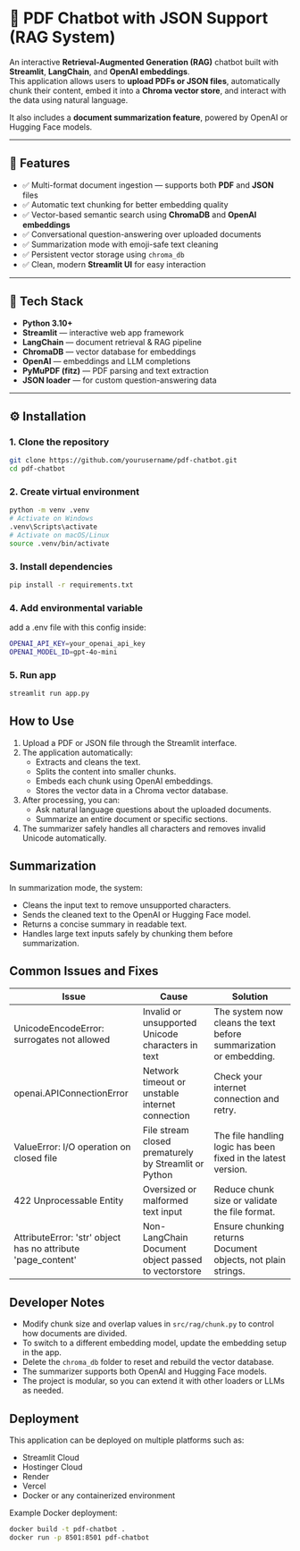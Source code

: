 # 📘 PDF Chatbot with JSON Support (RAG System)

An interactive **Retrieval-Augmented Generation (RAG)** chatbot built with **Streamlit**, **LangChain**, and **OpenAI embeddings**.  
This application allows users to **upload PDFs or JSON files**, automatically chunk their content, embed it into a **Chroma vector store**, and interact with the data using natural language.  

It also includes a **document summarization feature**, powered by OpenAI or Hugging Face models.

---

## 🚀 Features

- ✅ Multi-format document ingestion — supports both **PDF** and **JSON** files  
- ✅ Automatic text chunking for better embedding quality  
- ✅ Vector-based semantic search using **ChromaDB** and **OpenAI embeddings**  
- ✅ Conversational question-answering over uploaded documents  
- ✅ Summarization mode with emoji-safe text cleaning  
- ✅ Persistent vector storage using `chroma_db`  
- ✅ Clean, modern **Streamlit UI** for easy interaction

---

## 🧰 Tech Stack

- **Python 3.10+**  
- **Streamlit** — interactive web app framework  
- **LangChain** — document retrieval & RAG pipeline  
- **ChromaDB** — vector database for embeddings  
- **OpenAI** — embeddings and LLM completions  
- **PyMuPDF (fitz)** — PDF parsing and text extraction  
- **JSON loader** — for custom question-answering data

---

## ⚙️ Installation

### 1. Clone the repository
```bash
git clone https://github.com/yourusername/pdf-chatbot.git
cd pdf-chatbot
```

### 2. Create virtual environment
```bash
python -m venv .venv
# Activate on Windows
.venv\Scripts\activate
# Activate on macOS/Linux
source .venv/bin/activate
```

### 3. Install dependencies
```bash
pip install -r requirements.txt
```

### 4. Add environmental variable
add a .env file with this config inside:
```bash
OPENAI_API_KEY=your_openai_api_key
OPENAI_MODEL_ID=gpt-4o-mini
```

### 5. Run app
```bash
streamlit run app.py
```

## How to Use

1. Upload a PDF or JSON file through the Streamlit interface.
2. The application automatically:
   - Extracts and cleans the text.
   - Splits the content into smaller chunks.
   - Embeds each chunk using OpenAI embeddings.
   - Stores the vector data in a Chroma vector database.
3. After processing, you can:
   - Ask natural language questions about the uploaded documents.
   - Summarize an entire document or specific sections.
4. The summarizer safely handles all characters and removes invalid Unicode automatically.


## Summarization

In summarization mode, the system:
- Cleans the input text to remove unsupported characters.
- Sends the cleaned text to the OpenAI or Hugging Face model.
- Returns a concise summary in readable text.
- Handles large text inputs safely by chunking them before summarization.


## Common Issues and Fixes

| Issue | Cause | Solution |
|-------|--------|-----------|
| UnicodeEncodeError: surrogates not allowed | Invalid or unsupported Unicode characters in text | The system now cleans the text before summarization or embedding. |
| openai.APIConnectionError | Network timeout or unstable internet connection | Check your internet connection and retry. |
| ValueError: I/O operation on closed file | File stream closed prematurely by Streamlit or Python | The file handling logic has been fixed in the latest version. |
| 422 Unprocessable Entity | Oversized or malformed text input | Reduce chunk size or validate the file format. |
| AttributeError: 'str' object has no attribute 'page_content' | Non-LangChain Document object passed to vectorstore | Ensure chunking returns Document objects, not plain strings. |


## Developer Notes

- Modify chunk size and overlap values in `src/rag/chunk.py` to control how documents are divided.
- To switch to a different embedding model, update the embedding setup in the app.
- Delete the `chroma_db` folder to reset and rebuild the vector database.
- The summarizer supports both OpenAI and Hugging Face models.
- The project is modular, so you can extend it with other loaders or LLMs as needed.


## Deployment

This application can be deployed on multiple platforms such as:
- Streamlit Cloud
- Hostinger Cloud
- Render
- Vercel
- Docker or any containerized environment

Example Docker deployment:

```bash
docker build -t pdf-chatbot .
docker run -p 8501:8501 pdf-chatbot
